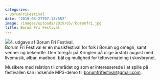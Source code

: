 ```yaml
---
categories:
- BorumFriFestival
date: "2019-05-27T07:13:55Z"
image: /images/uploads/2019/05/¨borumfri.jpg
title: Borum Fri Festival
---
```


![](/images/uploads/2019/07/borumfri.jpg)4. udgave af Borum Fri Festival.  
Borum Fri Festival er en musikfestival for folk i Borum og omegn, samt venner og bekendte. Den foregår på Kringlen på ulige årstal i august med livemusik, ølbar, madbod, bål og mulighed for teltovernatning i skovbrynet.  
  
Musikere med relation til området og som er interesserede i at spille på festivallen kan indsende MP3-demo til borumfrifestival@gmail.com.